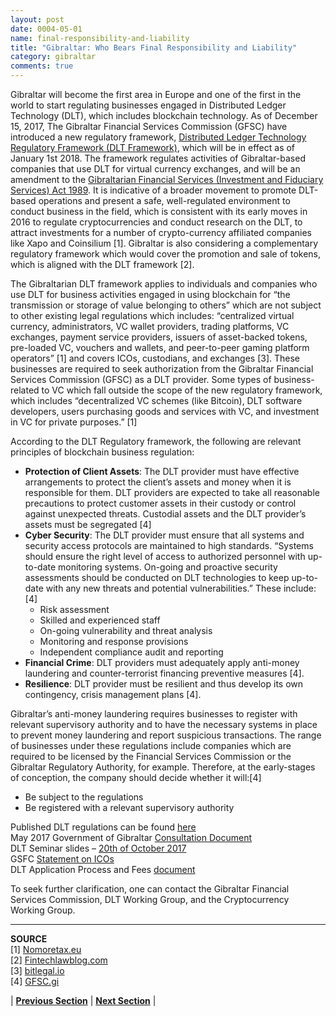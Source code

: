 ```yaml
---
layout: post
date: 0004-05-01
name: final-responsibility-and-liability
title: "Gibraltar: Who Bears Final Responsibility and Liability"
category: gibraltar
comments: true
---
```


Gibraltar will become the first area in Europe and one of the first in the world to start regulating businesses engaged in Distributed Ledger Technology (DLT), which includes blockchain technology. As of December 15, 2017, The Gibraltar Financial Services Commission (GFSC) have introduced a new regulatory framework, [Distributed Ledger Technology Regulatory Framework (DLT Framework)](http://www.gfsc.gi/dlt), which will be in effect as of January 1st 2018. The framework regulates activities of Gibraltar-based companies that use DLT for virtual currency exchanges, and will be an amendment to the [Gibraltarian Financial Services (Investment and Fiduciary Services) Act 1989](http://www.gibraltarlaws.gov.gi/articles/1989-47o.pdf). It is indicative of a broader movement to promote DLT-based operations and present a safe, well-regulated environment to conduct business in the field, which is consistent with its early moves in 2016 to regulate cryptocurrencies and conduct research on the DLT, to attract investments for a number of crypto-currency affiliated companies like Xapo and Coinsilium [1]. Gibraltar is also considering a complementary regulatory framework which would cover the promotion and sale of tokens, which is aligned with the DLT framework [2].
 
The Gibraltarian DLT framework applies to individuals and companies who use DLT for business activities engaged in using blockchain for “the transmission or storage of value belonging to others” which are not subject to other existing legal regulations which includes: “centralized virtual currency, administrators, VC wallet providers, trading platforms, VC exchanges, payment service providers, issuers of asset-backed tokens, pre-loaded VC, vouchers and wallets, and peer-to-peer gaming platform operators” [1] and covers ICOs, custodians, and exchanges [3]. These businesses are required to seek authorization from the Gibraltar Financial Services Commission (GFSC) as a DLT provider. Some types of business-related to VC which fall outside the scope of the new regulatory framework, which includes “decentralized VC schemes (like Bitcoin), DLT software developers, users purchasing goods and services with VC, and investment in VC for private purposes.” [1]
 
According to the DLT Regulatory framework, the following are relevant principles of blockchain business regulation:
* **Protection of Client Assets**: The DLT provider must have effective arrangements to protect the client’s assets and money when it is responsible for them. DLT providers are expected to take all reasonable precautions to protect customer assets in their custody or control against unexpected threats. Custodial assets and the DLT provider’s assets must be segregated [4]
* **Cyber Security**: The DLT provider must ensure that all systems and security access protocols are maintained to high standards. “Systems should ensure the right level of access to authorized personnel with up-to-date monitoring systems. On-going and proactive security assessments should be conducted on DLT technologies to keep up-to-date with any new threats and potential vulnerabilities.” These include: [4]
  * Risk assessment
  * Skilled and experienced staff
  * On-going vulnerability and threat analysis
  * Monitoring and response provisions
  * Independent compliance audit and reporting
* **Financial Crime**: DLT providers must adequately apply anti-money laundering and counter-terrorist financing preventive measures [4].
* **Resilience**: DLT provider must be resilient and thus develop its own contingency, crisis management plans [4].
 
Gibraltar’s anti-money laundering requires businesses to register with relevant supervisory authority and to have the necessary systems in place to prevent money laundering and report suspicious transactions. The range of businesses under these regulations include companies which are required to be licensed by the Financial Services Commission or the Gibraltar Regulatory Authority, for example. Therefore, at the early-stages of conception, the company should decide whether it will:[4]
* Be subject to the regulations
* Be registered with a relevant supervisory authority
 
Published DLT regulations can be found [here](http://www.gfsc.gi/uploads/DLT%20regulations%20121017%20(2).pdf)  
May 2017 Government of Gibraltar [Consultation Document](http://chronicle.gi/2017/12/gibraltar-publishes-dlt-guidance-notes/)  
DLT Seminar slides – [20th of October 2017](http://www.gfsc.gi/uploads/DLT%20Turning%20Vision%20into%20Reality%2020%20October%202017.pdf)  
GSFC [Statement on ICOs](http://www.gfsc.gi/news/statement-on-initial-coin-offerings-250)  
DLT Application Process and Fees [document](http://www.gfsc.gi/uploads/DLT%20Application%20Process%20and%20Fee%20Structure%20Public.pdf)  
 
To seek further clarification, one can contact the Gibraltar Financial Services Commission, DLT Working Group, and the Cryptocurrency Working Group. 

--------
**SOURCE**  
[1] [Nomoretax.eu](http://www.nomoretax.eu/gibraltar-legal-framework-cryptocurrency/)  
[2] [Fintechlawblog.com](https://www.fintechlawblog.com/2017/10/gibraltar-issues-statement-on-initial-coin-offerings/)  
[3] [bitlegal.io](https://bitlegal.io/2017/05/09/gibraltar-issues-new-blockchain-regulations/)  
[4] [GFSC.gi](http://www.gfsc.gi/dlt)  


| **[Previous Section](https://neo-project.github.io/global-blockchain-compliance-hub//gibraltar/gibraltar-privacy-and-data-protection.html)** | **[Next Section](https://neo-project.github.io/global-blockchain-compliance-hub//gibraltar/gibraltar-smart-contracts.html)** |
